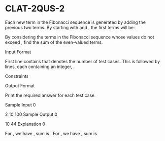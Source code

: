 # CLAT-2QUS-2
Each new term in the Fibonacci sequence is generated by adding the previous two terms. By starting with  and , the first  terms will be:

By considering the terms in the Fibonacci sequence whose values do not exceed , find the sum of the even-valued terms.

Input Format

First line contains  that denotes the number of test cases. This is followed by  lines, each containing an integer, .

Constraints

Output Format

Print the required answer for each test case.

Sample Input 0

2
10
100
Sample Output 0

10
44
Explanation 0

For , we have , sum is .
For , we have , sum is 
